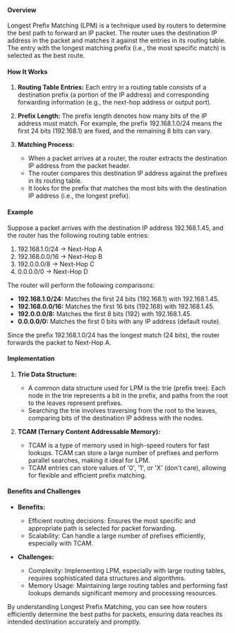 #### Overview

Longest Prefix Matching (LPM) is a technique used by routers to determine the best path to forward an IP packet. The router uses the destination IP address in the packet and matches it against the entries in its routing table. The entry with the longest matching prefix (i.e., the most specific match) is selected as the best route.

#### How It Works

1. **Routing Table Entries:** Each entry in a routing table consists of a destination prefix (a portion of the IP address) and corresponding forwarding information (e.g., the next-hop address or output port).
    
2. **Prefix Length:** The prefix length denotes how many bits of the IP address must match. For example, the prefix 192.168.1.0/24 means the first 24 bits (192.168.1) are fixed, and the remaining 8 bits can vary.
    
3. **Matching Process:**
    
    - When a packet arrives at a router, the router extracts the destination IP address from the packet header.
    - The router compares this destination IP address against the prefixes in its routing table.
    - It looks for the prefix that matches the most bits with the destination IP address (i.e., the longest prefix).

#### Example

Suppose a packet arrives with the destination IP address 192.168.1.45, and the router has the following routing table entries:

1. 192.168.1.0/24 -> Next-Hop A
2. 192.168.0.0/16 -> Next-Hop B
3. 192.0.0.0/8 -> Next-Hop C
4. 0.0.0.0/0 -> Next-Hop D

The router will perform the following comparisons:

- **192.168.1.0/24:** Matches the first 24 bits (192.168.1) with 192.168.1.45.
- **192.168.0.0/16:** Matches the first 16 bits (192.168) with 192.168.1.45.
- **192.0.0.0/8:** Matches the first 8 bits (192) with 192.168.1.45.
- **0.0.0.0/0:** Matches the first 0 bits with any IP address (default route).

Since the prefix 192.168.1.0/24 has the longest match (24 bits), the router forwards the packet to Next-Hop A.

#### Implementation

1. **Trie Data Structure:**
    
    - A common data structure used for LPM is the trie (prefix tree). Each node in the trie represents a bit in the prefix, and paths from the root to the leaves represent prefixes.
    - Searching the trie involves traversing from the root to the leaves, comparing bits of the destination IP address with the nodes.
2. **TCAM (Ternary Content Addressable Memory):**
    
    - TCAM is a type of memory used in high-speed routers for fast lookups. TCAM can store a large number of prefixes and perform parallel searches, making it ideal for LPM.
    - TCAM entries can store values of '0', '1', or 'X' (don't care), allowing for flexible and efficient prefix matching.

#### Benefits and Challenges

- **Benefits:**
    
    - Efficient routing decisions: Ensures the most specific and appropriate path is selected for packet forwarding.
    - Scalability: Can handle a large number of prefixes efficiently, especially with TCAM.
- **Challenges:**
    
    - Complexity: Implementing LPM, especially with large routing tables, requires sophisticated data structures and algorithms.
    - Memory Usage: Maintaining large routing tables and performing fast lookups demands significant memory and processing resources.

By understanding Longest Prefix Matching, you can see how routers efficiently determine the best paths for packets, ensuring data reaches its intended destination accurately and promptly.